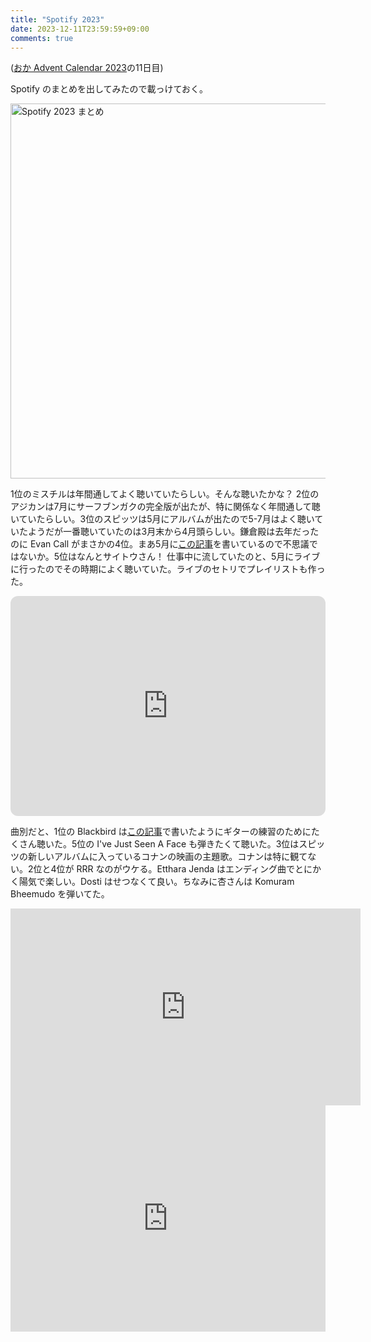 ```yaml
---
title: "Spotify 2023"
date: 2023-12-11T23:59:59+09:00
comments: true
---
```


([おか Advent Calendar 2023](https://adventar.org/calendars/9232)の11日目)

Spotify のまとめを出してみたので載っけておく。

<img src="/blog/images/20231211/spotify2023.png" alt="Spotify 2023 まとめ" width="600">

1位のミスチルは年間通してよく聴いていたらしい。そんな聴いたかな？ 2位のアジカンは7月にサーフブンガクの完全版が出たが、特に関係なく年間通して聴いていたらしい。3位のスピッツは5月にアルバムが出たので5-7月はよく聴いていたようだが一番聴いていたのは3月末から4月頭らしい。鎌倉殿は去年だったのに Evan Call がまさかの4位。まあ5月に[この記事](/blog/posts/2023/kamakura-music)を書いているので不思議ではないか。5位はなんとサイトウさん！ 仕事中に流していたのと、5月にライブに行ったのでその時期によく聴いていた。ライブのセトリでプレイリストも作った。

<iframe style="border-radius:12px" src="https://open.spotify.com/embed/playlist/0wTCuMB3PZc6s9nvMWGi6b?utm_source=generator" width="100%" height="352" frameBorder="0" allowfullscreen="" allow="autoplay; clipboard-write; encrypted-media; fullscreen; picture-in-picture" loading="lazy"></iframe>

曲別だと、1位の Blackbird は[この記事](/blog/posts/2023/advent1202)で書いたようにギターの練習のためにたくさん聴いた。5位の I've Just Seen A Face も弾きたくて聴いた。3位はスピッツの新しいアルバムに入っているコナンの映画の主題歌。コナンは特に観てない。2位と4位が RRR なのがウケる。Etthara Jenda はエンディング曲でとにかく陽気で楽しい。Dosti はせつなくて良い。ちなみに杏さんは Komuram Bheemudo を弾いてた。

<div style="text-align: center;">
<iframe width="560" height="315" src="https://www.youtube.com/embed/-R7If5xlVPY?si=MCks41JWoBMlf9BC" title="YouTube video player" frameborder="0" allow="accelerometer; autoplay; clipboard-write; encrypted-media; gyroscope; picture-in-picture; web-share" allowfullscreen></iframe>
</div>

<div style="text-align: center;">
<iframe src="https://adventar.org/calendars/9232/embed" width="100%" height="362" frameborder="0" loading="lazy"></iframe>
</div>
